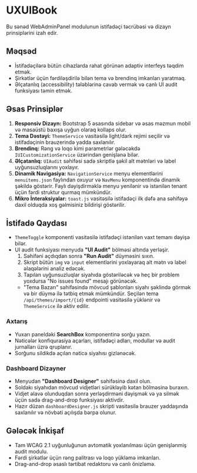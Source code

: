 # UXUIBook

Bu sənəd WebAdminPanel modulunun istifadəçi təcrübəsi və dizayn prinsiplərini izah edir.

## Məqsəd
- İstifadəçilərə bütün cihazlarda rahat görünən adaptiv interfeys təqdim etmək.
- Şirkətlər üçün fərdiləşdirilə bilən tema və brendinq imkanları yaratmaq.
- Əlçatanlıq (accessibility) tələblərinə cavab vermək və canlı UI audit funksiyası təmin etmək.

## Əsas Prinsiplər
1. **Responsiv Dizayn:** Bootstrap 5 əsasında sidebar və əsas məzmun mobil və masaüstü baxışa uyğun olaraq kollaps olur.
2. **Tema Dəstəyi:** `ThemeService` vasitəsilə light/dark rejimi seçilir və istifadəçinin brauzerində yadda saxlanılır.
3. **Brendinq:** Rəng və loqo kimi parametrlər gələcəkdə `IUICustomizationService` üzərindən genişlənə bilər.
4. **Əlçatanlıq:** `UIAudit` səhifəsi sadə skriptlə şəkil alt mətnləri və label uyğunsuzluqlarını yoxlayır.
5. **Dinamik Navigasiya:** `NavigationService` menyu elementlərini `menuitems.json` faylından oxuyur və `NavMenu` komponentində dinamik şəkildə göstərir. Faylı dəyişdirməklə menyu yenilənir və istənilən tenant üçün fərdi struktur qurmaq mümkündür.
6. **Mikro İnteraksiyalar:** `toast.js` vasitəsilə istifadəçi ilk dəfə ana səhifəyə daxil olduqda xoş gəlmisiniz bildirişi göstərilir.


## İstifadə Qaydası
- `ThemeToggle` komponenti vasitəsilə istifadəçi istənilən vaxt temanı dəyişə bilər.
- UI audit funksiyası menyuda **"UI Audit"** bölməsi altında yerləşir.
  1. Səhifəni açdıqdan sonra **"Run Audit"** düyməsini sıxın.
  2. Skript bütün `img` və `input` elementlərini yoxlayaraq alt mətn və label əlaqələrini analiz edəcək.
  3. Tapılan uyğunsuzluqlar siyahıda göstəriləcək və heç bir problem yoxdursa "No issues found" mesajı görünəcək.
  - "Tema Bazarı" səhifəsində mövcud şablonları siyahı şəklində görmək və bir düymə ilə tətbiq etmək mümkündür. Seçilən tema `/api/themes/import/{id}` endpointi vasitəsilə yüklənir və `ThemeService` ilə aktiv edilir.

### Axtarış
- Yuxarı paneldəki **SearchBox** komponentinə sorğu yazın.
- Nəticələr konfiqurasiya açarları, istifadəçi adları, modullar və audit jurnalları üzrə qruplanır.
- Sorğunu sildikdə açılan nəticə siyahısı gizlənəcək.

### Dashboard Dizayner
- Menyudan **"Dashboard Designer"** səhifəsinə daxil olun.
- Soldakı siyahıdan mövcud vidjetləri sürükləyib kətan bölməsinə buraxın.
- Vidjet əlavə olunduqdan sonra yerləşdirməni dəyişmək və ya silmək üçün sadə drag-and-drop funksiyası aktivdir.
- Hazır düzən `dashboardDesigner.js` skripti vasitəsilə brauzer yaddaşında saxlanılır və növbəti açılışda bərpa olunur.

## Gələcək İnkişaf
- Tam WCAG 2.1 uyğunluğunun avtomatik yoxlanılması üçün genişlənmiş audit modulu.
- Fərdi şirkətlər üçün rəng palitrası və loqo yükləmə imkanları.
- Drag-and-drop əsaslı tərtibat redaktoru və canlı önizləmə.
